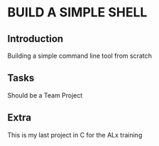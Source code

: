 # BUILD A SIMPLE SHELL

## Introduction
Building a simple command line tool from scratch

## Tasks
Should be a Team Project

## Extra
This is my last project in C for the ALx training
